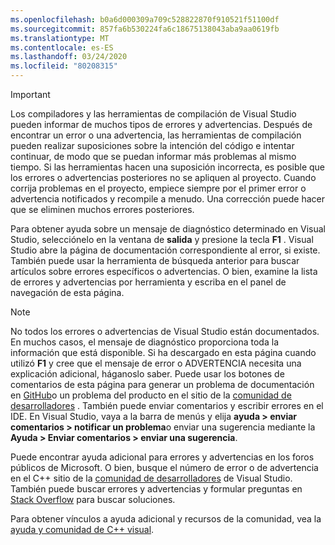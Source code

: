```yaml
---
ms.openlocfilehash: b0a6d000309a709c528822870f910521f51100df
ms.sourcegitcommit: 857fa6b530224fa6c18675138043aba9aa0619fb
ms.translationtype: MT
ms.contentlocale: es-ES
ms.lasthandoff: 03/24/2020
ms.locfileid: "80208315"
---
```

> [!IMPORTANT]
> Los compiladores y las herramientas de compilación de Visual Studio pueden informar de muchos tipos de errores y advertencias. Después de encontrar un error o una advertencia, las herramientas de compilación pueden realizar suposiciones sobre la intención del código e intentar continuar, de modo que se puedan informar más problemas al mismo tiempo. Si las herramientas hacen una suposición incorrecta, es posible que los errores o advertencias posteriores no se apliquen al proyecto. Cuando corrija problemas en el proyecto, empiece siempre por el primer error o advertencia notificados y recompile a menudo. Una corrección puede hacer que se eliminen muchos errores posteriores.

Para obtener ayuda sobre un mensaje de diagnóstico determinado en Visual Studio, selecciónelo en la ventana de **salida** y presione la tecla **F1** . Visual Studio abre la página de documentación correspondiente al error, si existe. También puede usar la herramienta de búsqueda anterior para buscar artículos sobre errores específicos o advertencias. O bien, examine la lista de errores y advertencias por herramienta y escriba en el panel de navegación de esta página.

> [!NOTE]
> No todos los errores o advertencias de Visual Studio están documentados. En muchos casos, el mensaje de diagnóstico proporciona toda la información que está disponible. Si ha descargado en esta página cuando utilizó **F1** y cree que el mensaje de error o ADVERTENCIA necesita una explicación adicional, háganoslo saber. Puede usar los botones de comentarios de esta página para generar un problema de documentación en [GitHub](https://github.com/MicrosoftDocs/cpp-docs/issues)o un problema del producto en el sitio de la [comunidad de desarrolladores](https://developercommunity.visualstudio.com/spaces/8/index.html) . También puede enviar comentarios y escribir errores en el IDE. En Visual Studio, vaya a la barra de menús y elija **ayuda > enviar comentarios > notificar un problema**o enviar una sugerencia mediante la **Ayuda > Enviar comentarios > enviar una sugerencia**.

Puede encontrar ayuda adicional para errores y advertencias en los foros públicos de Microsoft. O bien, busque el número de error o de advertencia en el C++ sitio de la [comunidad de desarrolladores](https://developercommunity.visualstudio.com/spaces/8/index.html) de Visual Studio. También puede buscar errores y advertencias y formular preguntas en [Stack Overflow](https://stackoverflow.com/) para buscar soluciones.

Para obtener vínculos a ayuda adicional y recursos de la comunidad, vea la [ayuda y comunidad de C++ visual](../../overview/visual-cpp-help-and-community.md).
